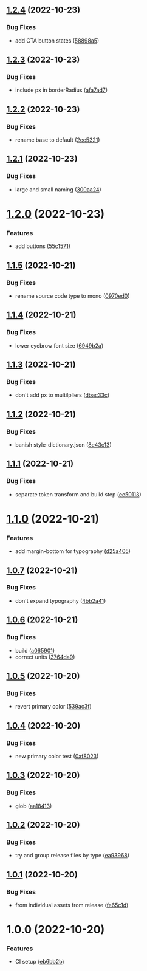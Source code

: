 ## [1.2.4](https://github.com/dylandepass/rosalind-dna/compare/v1.2.3...v1.2.4) (2022-10-23)


### Bug Fixes

* add CTA button states ([58898a5](https://github.com/dylandepass/rosalind-dna/commit/58898a5f83da1245b52cdf84cbe0169be5f5f93d))

## [1.2.3](https://github.com/dylandepass/rosalind-dna/compare/v1.2.2...v1.2.3) (2022-10-23)


### Bug Fixes

* include px in borderRadius ([afa7ad7](https://github.com/dylandepass/rosalind-dna/commit/afa7ad72eead18fc20048beaad5120289d5aaae9))

## [1.2.2](https://github.com/dylandepass/rosalind-dna/compare/v1.2.1...v1.2.2) (2022-10-23)


### Bug Fixes

* rename base to default ([2ec5321](https://github.com/dylandepass/rosalind-dna/commit/2ec53219c69ff48d92eba3b6eead3eab588dbcdd))

## [1.2.1](https://github.com/dylandepass/rosalind-dna/compare/v1.2.0...v1.2.1) (2022-10-23)


### Bug Fixes

* large and small naming ([300aa24](https://github.com/dylandepass/rosalind-dna/commit/300aa24678561f40fe8915c1de174fdc79b038a7))

# [1.2.0](https://github.com/dylandepass/rosalind-dna/compare/v1.1.5...v1.2.0) (2022-10-23)


### Features

* add buttons ([55c1571](https://github.com/dylandepass/rosalind-dna/commit/55c1571a71de512ab338f048a44a434342abe9d9))

## [1.1.5](https://github.com/dylandepass/rosalind-dna/compare/v1.1.4...v1.1.5) (2022-10-21)


### Bug Fixes

* rename source code type to mono ([0970ed0](https://github.com/dylandepass/rosalind-dna/commit/0970ed09f8e5e4f97b0238d0fc5bc5fdf90aaf24))

## [1.1.4](https://github.com/dylandepass/rosalind-dna/compare/v1.1.3...v1.1.4) (2022-10-21)


### Bug Fixes

* lower eyebrow font size ([6949b2a](https://github.com/dylandepass/rosalind-dna/commit/6949b2a4bd4bc9ecfd3e2d4c03529d350dc68aad))

## [1.1.3](https://github.com/dylandepass/rosalind-dna/compare/v1.1.2...v1.1.3) (2022-10-21)


### Bug Fixes

* don't add px to multilpliers ([dbac33c](https://github.com/dylandepass/rosalind-dna/commit/dbac33cb50a00f7d87bfc9de97167ad397543078))

## [1.1.2](https://github.com/dylandepass/rosalind-dna/compare/v1.1.1...v1.1.2) (2022-10-21)


### Bug Fixes

* banish style-dictionary.json ([8e43c13](https://github.com/dylandepass/rosalind-dna/commit/8e43c134bd0fe5e49b344d5a003abf20e7de6c85))

## [1.1.1](https://github.com/dylandepass/rosalind-dna/compare/v1.1.0...v1.1.1) (2022-10-21)


### Bug Fixes

* separate token transform and build step ([ee50113](https://github.com/dylandepass/rosalind-dna/commit/ee50113b02e6e4ff37832c914c667313d5d7210b))

# [1.1.0](https://github.com/dylandepass/rosalind-dna/compare/v1.0.7...v1.1.0) (2022-10-21)


### Features

* add margin-bottom for typography ([d25a405](https://github.com/dylandepass/rosalind-dna/commit/d25a405232159533291d428fe91613b0d8fcee58))

## [1.0.7](https://github.com/dylandepass/rosalind-dna/compare/v1.0.6...v1.0.7) (2022-10-21)


### Bug Fixes

* don't expand typography ([4bb2a41](https://github.com/dylandepass/rosalind-dna/commit/4bb2a412b31663ef0b199f63b01f2bcc503fe434))

## [1.0.6](https://github.com/dylandepass/rosalind-dna/compare/v1.0.5...v1.0.6) (2022-10-21)


### Bug Fixes

* build ([a065901](https://github.com/dylandepass/rosalind-dna/commit/a065901bc5d1f02a7cb311cdd5189f0a5d6f5fe4))
* correct units ([3764da9](https://github.com/dylandepass/rosalind-dna/commit/3764da93f3478ffd0de30392d6f6ca02dc3fd371))

## [1.0.5](https://github.com/dylandepass/rosalind-dna/compare/v1.0.4...v1.0.5) (2022-10-20)


### Bug Fixes

* revert primary color ([539ac3f](https://github.com/dylandepass/rosalind-dna/commit/539ac3f247854c9d458b168d63291cb0620e0cf8))

## [1.0.4](https://github.com/dylandepass/rosalind-dna/compare/v1.0.3...v1.0.4) (2022-10-20)


### Bug Fixes

* new primary color test ([0af8023](https://github.com/dylandepass/rosalind-dna/commit/0af80234201f85e0a376c04e79620e9723abff64))

## [1.0.3](https://github.com/dylandepass/rosalind-dna/compare/v1.0.2...v1.0.3) (2022-10-20)


### Bug Fixes

* glob ([aa18413](https://github.com/dylandepass/rosalind-dna/commit/aa18413198df750fd7c462f0bd93043bede65ee2))

## [1.0.2](https://github.com/dylandepass/rosalind-dna/compare/v1.0.1...v1.0.2) (2022-10-20)


### Bug Fixes

* try and group release files by type ([ea93968](https://github.com/dylandepass/rosalind-dna/commit/ea939681c1cb8a5d76214749ba5ef927cd59cde3))

## [1.0.1](https://github.com/dylandepass/rosalind-dna/compare/v1.0.0...v1.0.1) (2022-10-20)


### Bug Fixes

* from individual assets from release ([fe65c1d](https://github.com/dylandepass/rosalind-dna/commit/fe65c1d89f9a8d8eaf9b5c6c9215d41302999d5c))

# 1.0.0 (2022-10-20)


### Features

* CI setup ([eb6bb2b](https://github.com/dylandepass/rosalind-dna/commit/eb6bb2b6c113d7963fe9e7aea7ab93e93e0a553e))

